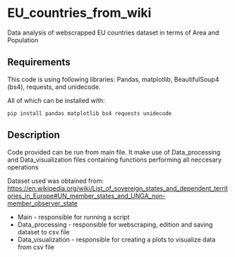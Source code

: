 # EU_countries_from_wiki

Data analysis of webscrapped EU countries dataset in terms of Area and Population

## Requirements

This code is using following libraries:
Pandas, matplotlib, BeautifulSoup4 (bs4), requests, and unidecode.

All of which can be installed with:
```
pip install pandas matplotlib bs4 requests unidecode
```

## Description

Code provided can be run from main file. It make use of Data_processing and Data_visualization files containing functions performing all neccesary operations

Dataset used was obtained from:
https://en.wikipedia.org/wiki/List_of_sovereign_states_and_dependent_territories_in_Europe#UN_member_states_and_UNGA_non-member_observer_state

- Main - responsible for running a script
- Data_processing - responsible for webscraping, edition and saving dataset to csv file
- Data_visualization - responsible for creating a plots to visualize data from csv file
